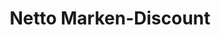 ---
title: "Netto Marken-Discount"
url: /koeln/netto-marken-discount-rhoendorfer-strasse/
shop: Supermarkt
---